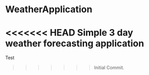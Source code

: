# WeatherApplication
<<<<<<< HEAD
Simple 3 day weather forecasting application
=======
Test
>>>>>>> Initial Commit.
